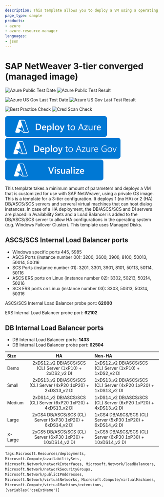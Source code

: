 ```yaml
---
description: This template allows you to deploy a VM using a operating system that is supported by SAP.
page_type: sample
products:
- azure
- azure-resource-manager
languages:
- json
---
```

# SAP NetWeaver 3-tier converged (managed image)

![Azure Public Test Date](https://azurequickstartsservice.blob.core.windows.net/badges/application-workloads/sap/sap-3-tier-user-image-converged-md/PublicLastTestDate.svg)
![Azure Public Test Result](https://azurequickstartsservice.blob.core.windows.net/badges/application-workloads/sap/sap-3-tier-user-image-converged-md/PublicDeployment.svg)

![Azure US Gov Last Test Date](https://azurequickstartsservice.blob.core.windows.net/badges/application-workloads/sap/sap-3-tier-user-image-converged-md/FairfaxLastTestDate.svg)
![Azure US Gov Last Test Result](https://azurequickstartsservice.blob.core.windows.net/badges/application-workloads/sap/sap-3-tier-user-image-converged-md/FairfaxDeployment.svg)

![Best Practice Check](https://azurequickstartsservice.blob.core.windows.net/badges/application-workloads/sap/sap-3-tier-user-image-converged-md/BestPracticeResult.svg)
![Cred Scan Check](https://azurequickstartsservice.blob.core.windows.net/badges/application-workloads/sap/sap-3-tier-user-image-converged-md/CredScanResult.svg)

[![Deploy To Azure](https://raw.githubusercontent.com/Azure/azure-quickstart-templates/master/1-CONTRIBUTION-GUIDE/images/deploytoazure.svg?sanitize=true)](https://portal.azure.com/#create/Microsoft.Template/uri/https%3A%2F%2Fraw.githubusercontent.com%2FAzure%2Fazure-quickstart-templates%2Fmaster%2Fapplication-workloads%2Fsap%2Fsap-3-tier-user-image-converged-md%2Fazuredeploy.json)
[![Deploy To Azure US Gov](https://raw.githubusercontent.com/Azure/azure-quickstart-templates/master/1-CONTRIBUTION-GUIDE/images/deploytoazuregov.svg?sanitize=true)](https://portal.azure.us/#create/Microsoft.Template/uri/https%3A%2F%2Fraw.githubusercontent.com%2FAzure%2Fazure-quickstart-templates%2Fmaster%2Fapplication-workloads%2Fsap%2Fsap-3-tier-user-image-converged-md%2Fazuredeploy.json)
[![Visualize](https://raw.githubusercontent.com/Azure/azure-quickstart-templates/master/1-CONTRIBUTION-GUIDE/images/visualizebutton.svg?sanitize=true)](http://armviz.io/#/?load=https%3A%2F%2Fraw.githubusercontent.com%2FAzure%2Fazure-quickstart-templates%2Fmaster%2Fapplication-workloads%2Fsap%2Fsap-3-tier-user-image-converged-md%2Fazuredeploy.json)

This template takes a minimum amount of parameters and deploys a VM that is customized for use with SAP NetWeaver, using a private OS image. This is a template for a 3-tier configuration. It deploys 1 (no HA) or 2 (HA) DB/ASCS/SCS servers and serveral virtual machines that can host dialog instances. In case of a HA deployment, the DB/ASCS/SCS and DI servers are placed in Availability Sets and a Load Balancer is added to the DB/ASCS/SCS server to allow HA configurations in the operating system (e.g. Windows Failover Cluster).
This template uses Managed Disks.

## ASCS/SCS Internal Load Balancer ports

* Windows specific ports 445, 5985
* ASCS Ports (instance number 00): 3200, 3600, 3900,  8100, 50013, 50014, 50016
* SCS Ports (instance number 01): 3201, 3301, 3901, 8101, 50113, 50114, 50116
* ASCS ERS ports on Linux (instance number 02): 3302, 50213, 50214, 50216
* SCS ERS ports on Linux (instance number 03): 3303, 50313, 50314, 50316

ASCS/SCS Internal Load Balancer probe port: **62000**

ERS Internal Load Balancer probe port: **62102**

## DB Internal Load Balancer ports

* DB Internal Load Balancer ports: **1433**
* DB Internal Load Balancer probe port: **62504**

| Size | HA | Non-HA |
| :------------- | :----------: | :------------- |
| Demo | 2xDS12_v2 DB/ASCS/SCS (CL) Server (1xP10) + 2xDS2_v2 DI | 1xDS12_v2 DB/ASCS/SCS (CL) Server (1xP10) + 1xDS2_v2 DI |
| Small | 2xDS13_v2 DB/ASCS/SCS (CL) Server (4xP20 1xP20) + 2xDS13_v2 DI | 1xDS13_v2 DB/ASCS/SCS (CL) Server (4xP20 1xP20) + 1xDS13_v2 DI |
| Medium | 2xDS14_v2 DB/ASCS/SCS (CL) Server (6xP20 1xP20) + 4xDS13_v2 DI | 1xDS14_v2 DB/ASCS/SCS (CL) Server (6xP20 1xP20) + 4xDS13_v2 DI |
| Large | 2xGS4 DB/ASCS/SCS (CL) Server (5xP30 1xP20) + 6xDS14_v2 DI | 1xGS4 DB/ASCS/SCS (CL) Server (5xP30 1xP20) + 6xDS14_v2 DI |
| X-Large | 2xGS5 DB/ASCS/SCS (CL) Server (6xP30 1xP30) + 10xDS14_v2 DI | 1xGS5 DB/ASCS/SCS (CL) Server (6xP30 1xP30) + 10xDS14_v2 DI |

`Tags:Microsoft.Resources/deployments, Microsoft.Compute/availabilitySets, Microsoft.Network/networkInterfaces, Microsoft.Network/loadBalancers, Microsoft.Network/networkSecurityGroups, Microsoft.Network/publicIPAddresses, Microsoft.Network/virtualNetworks, Microsoft.Compute/virtualMachines, Microsoft.Compute/virtualMachines/extensions, [variables('cseExtName')]`
